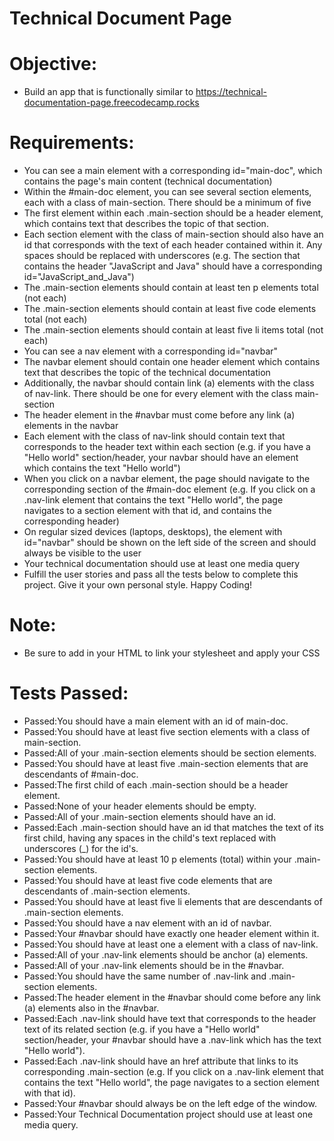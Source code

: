 # Technical Document Page

# Objective: 
- Build an app that is functionally similar to https://technical-documentation-page.freecodecamp.rocks

# Requirements:
- You can see a main element with a corresponding id="main-doc", which contains the page's main content (technical documentation)
- Within the #main-doc element, you can see several section elements, each with a class of main-section. There should be a minimum of five
- The first element within each .main-section should be a header element, which contains text that describes the topic of that section.
- Each section element with the class of main-section should also have an id that corresponds with the text of each header contained within it. Any spaces should be replaced with underscores (e.g. The section that contains the header "JavaScript and Java" should have a corresponding id="JavaScript_and_Java")
- The .main-section elements should contain at least ten p elements total (not each)
- The .main-section elements should contain at least five code elements total (not each)
- The .main-section elements should contain at least five li items total (not each)
- You can see a nav element with a corresponding id="navbar"
- The navbar element should contain one header element which contains text that describes the topic of the technical documentation
- Additionally, the navbar should contain link (a) elements with the class of nav-link. There should be one for every element with the class main-section
- The header element in the #navbar must come before any link (a) elements in the navbar
- Each element with the class of nav-link should contain text that corresponds to the header text within each section (e.g. if you have a "Hello world" section/header, your navbar should have an element which contains the text "Hello world")
- When you click on a navbar element, the page should navigate to the corresponding section of the #main-doc element (e.g. If you click on a .nav-link element that contains the text "Hello world", the page navigates to a section element with that id, and contains the corresponding header)
- On regular sized devices (laptops, desktops), the element with id="navbar" should be shown on the left side of the screen and should always be visible to the user
- Your technical documentation should use at least one media query
- Fulfill the user stories and pass all the tests below to complete this project. Give it your own personal style. Happy Coding!

# Note: 
- Be sure to add <link rel="stylesheet" href="styles.css"> in your HTML to link your stylesheet and apply your CSS

# Tests Passed:
- Passed:You should have a main element with an id of main-doc.
- Passed:You should have at least five section elements with a class of main-section.
- Passed:All of your .main-section elements should be section elements.
- Passed:You should have at least five .main-section elements that are descendants of #main-doc.
- Passed:The first child of each .main-section should be a header element.
- Passed:None of your header elements should be empty.
- Passed:All of your .main-section elements should have an id.
- Passed:Each .main-section should have an id that matches the text of its first child, having any spaces in the child's text replaced with underscores (_) for the id's.
- Passed:You should have at least 10 p elements (total) within your .main-section elements.
- Passed:You should have at least five code elements that are descendants of .main-section elements.
- Passed:You should have at least five li elements that are descendants of .main-section elements.
- Passed:You should have a nav element with an id of navbar.
- Passed:Your #navbar should have exactly one header element within it.
- Passed:You should have at least one a element with a class of nav-link.
- Passed:All of your .nav-link elements should be anchor (a) elements.
- Passed:All of your .nav-link elements should be in the #navbar.
- Passed:You should have the same number of .nav-link and .main-section elements.
- Passed:The header element in the #navbar should come before any link (a) elements also in the #navbar.
- Passed:Each .nav-link should have text that corresponds to the header text of its related section (e.g. if you have a "Hello world" section/header, your #navbar should have a .nav-link which has the text "Hello world").
- Passed:Each .nav-link should have an href attribute that links to its corresponding .main-section (e.g. If you click on a .nav-link element that contains the text "Hello world", the page navigates to a section element with that id).
- Passed:Your #navbar should always be on the left edge of the window.
- Passed:Your Technical Documentation project should use at least one media query.

